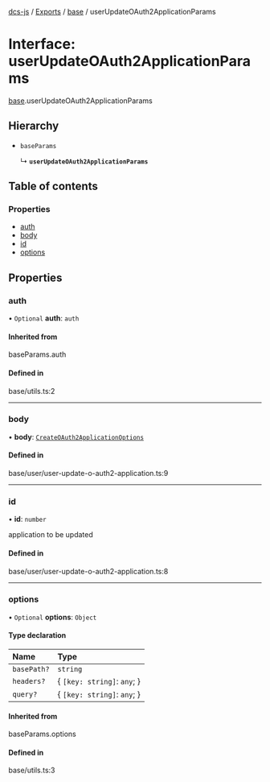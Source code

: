 [dcs-js](../README.md) / [Exports](../modules.md) / [base](../modules/base.md) / userUpdateOAuth2ApplicationParams

# Interface: userUpdateOAuth2ApplicationParams

[base](../modules/base.md).userUpdateOAuth2ApplicationParams

## Hierarchy

- `baseParams`

  ↳ **`userUpdateOAuth2ApplicationParams`**

## Table of contents

### Properties

- [auth](base.userUpdateOAuth2ApplicationParams.md#auth)
- [body](base.userUpdateOAuth2ApplicationParams.md#body)
- [id](base.userUpdateOAuth2ApplicationParams.md#id)
- [options](base.userUpdateOAuth2ApplicationParams.md#options)

## Properties

### <a id="auth" name="auth"></a> auth

• `Optional` **auth**: `auth`

#### Inherited from

baseParams.auth

#### Defined in

base/utils.ts:2

___

### <a id="body" name="body"></a> body

• **body**: [`CreateOAuth2ApplicationOptions`](base.CreateOAuth2ApplicationOptions.md)

#### Defined in

base/user/user-update-o-auth2-application.ts:9

___

### <a id="id" name="id"></a> id

• **id**: `number`

application to be updated

#### Defined in

base/user/user-update-o-auth2-application.ts:8

___

### <a id="options" name="options"></a> options

• `Optional` **options**: `Object`

#### Type declaration

| Name | Type |
| :------ | :------ |
| `basePath?` | `string` |
| `headers?` | { `[key: string]`: `any`;  } |
| `query?` | { `[key: string]`: `any`;  } |

#### Inherited from

baseParams.options

#### Defined in

base/utils.ts:3
